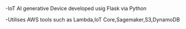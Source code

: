-IoT AI generative Device developed usig Flask via Python

-Utilises AWS tools such as Lambda,IoT Core,Sagemaker,S3,DynamoDB 
